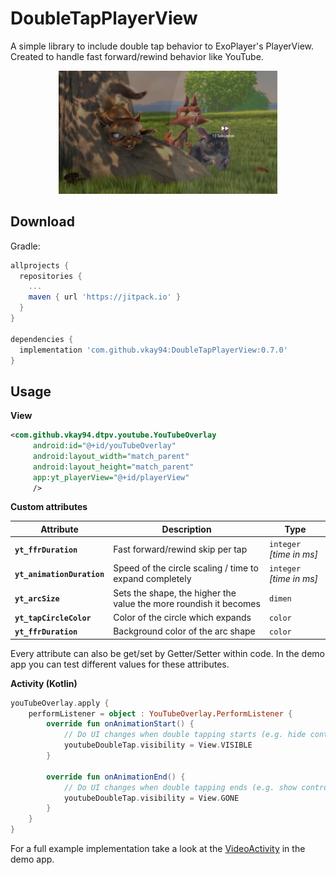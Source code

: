 DoubleTapPlayerView
=====

A simple library to include double tap behavior to ExoPlayer's PlayerView. 
Created to handle fast forward/rewind behavior like YouTube.

<p align="center">
    <img src="github/youtube_preview.png" alt="youtube_preview" width="350"/>
</p>

Download
--------
Gradle:

```gradle
allprojects {
  repositories {
    ...
    maven { url 'https://jitpack.io' }
  }
}

dependencies {
  implementation 'com.github.vkay94:DoubleTapPlayerView:0.7.0'
}
```

Usage
-------------------

**View**

```xml
<com.github.vkay94.dtpv.youtube.YouTubeOverlay
     android:id="@+id/youTubeOverlay"
     android:layout_width="match_parent"
     android:layout_height="match_parent" 
     app:yt_playerView="@+id/playerView"
     />
```

**Custom attributes**

| Attribute | Description | Type |
| --------- | ----------- |------|
| **`yt_ffrDuration`** | Fast forward/rewind skip per tap | `integer` *[time in ms]* |
| **`yt_animationDuration`** | Speed of the circle scaling / time to expand completely | `integer` *[time in ms]* |
| **`yt_arcSize`** | Sets the shape, the higher the value the more roundish it becomes | `dimen` |
| **`yt_tapCircleColor`** | Color of the circle which expands | `color` |
| **`yt_ffrDuration`** | Background color of the arc shape | `color` |

Every attribute can also be get/set by Getter/Setter within code. 
In the demo app you can test different values for these attributes.

**Activity (Kotlin)** 

```kotlin
youTubeOverlay.apply {
    performListener = object : YouTubeOverlay.PerformListener {
        override fun onAnimationStart() {
            // Do UI changes when double tapping starts (e.g. hide controller)
            youtubeDoubleTap.visibility = View.VISIBLE
        }

        override fun onAnimationEnd() {
            // Do UI changes when double tapping ends (e.g. show controller)
            youtubeDoubleTap.visibility = View.GONE
        }
    }
}    
```

For a full example implementation take a look at the [VideoActivity][VideoActivity] in the demo app.

[PlayerDoubleTapListener]: https://github.com/vkay94/DoubleTapPlayerView/blob/master/doubletapplayerview/src/main/java/com/github/vkay94/dtpv/PlayerDoubleTapListener.java
[MainActivity]: https://github.com/vkay94/DoubleTapPlayerView/blob/master/app/src/main/java/com/github/vkay94/doubletapplayerviewexample/MainActivity.kt
[VideoActivity]: https://github.com/vkay94/DoubleTapPlayerView/blob/dev/app/src/main/java/com/github/vkay94/doubletapplayerviewexample/VideoActivity.kt